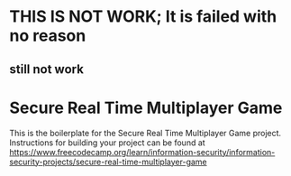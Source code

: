 # THIS IS NOT WORK; It is failed with no reason
## still not work

# Secure Real Time Multiplayer Game

This is the boilerplate for the Secure Real Time Multiplayer Game project. Instructions for building your project can be found at https://www.freecodecamp.org/learn/information-security/information-security-projects/secure-real-time-multiplayer-game
